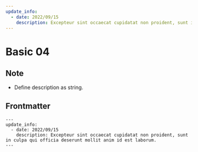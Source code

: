 ```yaml
---
update_info:
  - date: 2022/09/15
    description: Excepteur sint occaecat cupidatat non proident, sunt in culpa qui officia deserunt mollit anim id est laborum.
---
```

# Basic 04


## Note

- Define description as string.


## Frontmatter

```
---
update_info:
  - date: 2022/09/15
    description: Excepteur sint occaecat cupidatat non proident, sunt in culpa qui officia deserunt mollit anim id est laborum.
---
```
